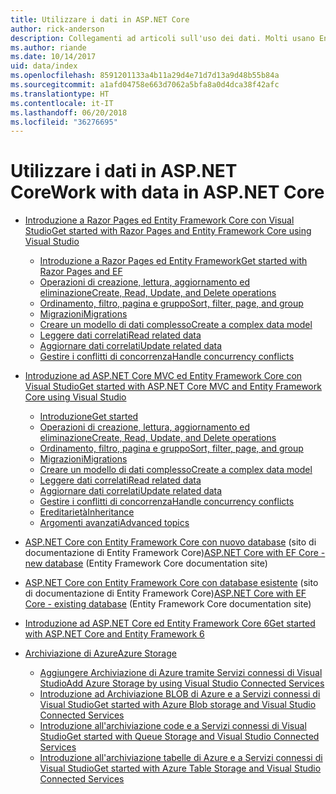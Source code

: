 ```yaml
---
title: Utilizzare i dati in ASP.NET Core
author: rick-anderson
description: Collegamenti ad articoli sull'uso dei dati. Molti usano Entity Framework Core.
ms.author: riande
ms.date: 10/14/2017
uid: data/index
ms.openlocfilehash: 8591201133a4b11a29d4e71d7d13a9d48b55b84a
ms.sourcegitcommit: a1afd04758e663d7062a5bfa8a0d4dca38f42afc
ms.translationtype: HT
ms.contentlocale: it-IT
ms.lasthandoff: 06/20/2018
ms.locfileid: "36276695"
---
```

# <a name="work-with-data-in-aspnet-core"></a><span data-ttu-id="9013d-104">Utilizzare i dati in ASP.NET Core</span><span class="sxs-lookup"><span data-stu-id="9013d-104">Work with data in ASP.NET Core</span></span>

* [<span data-ttu-id="9013d-105">Introduzione a Razor Pages ed Entity Framework Core con Visual Studio</span><span class="sxs-lookup"><span data-stu-id="9013d-105">Get started with Razor Pages and Entity Framework Core using Visual Studio</span></span>](xref:data/ef-rp/index)

   * [<span data-ttu-id="9013d-106">Introduzione a Razor Pages ed Entity Framework</span><span class="sxs-lookup"><span data-stu-id="9013d-106">Get started with Razor Pages and EF</span></span>](xref:data/ef-rp/intro)
   * [<span data-ttu-id="9013d-107">Operazioni di creazione, lettura, aggiornamento ed eliminazione</span><span class="sxs-lookup"><span data-stu-id="9013d-107">Create, Read, Update, and Delete operations</span></span>](xref:data/ef-rp/crud)
   * [<span data-ttu-id="9013d-108">Ordinamento, filtro, pagina e gruppo</span><span class="sxs-lookup"><span data-stu-id="9013d-108">Sort, filter, page, and group</span></span>](xref:data/ef-rp/sort-filter-page)
   * [<span data-ttu-id="9013d-109">Migrazioni</span><span class="sxs-lookup"><span data-stu-id="9013d-109">Migrations</span></span>](xref:data/ef-rp/migrations)
   * [<span data-ttu-id="9013d-110">Creare un modello di dati complesso</span><span class="sxs-lookup"><span data-stu-id="9013d-110">Create a complex data model</span></span>](xref:data/ef-rp/complex-data-model)
   * [<span data-ttu-id="9013d-111">Leggere dati correlati</span><span class="sxs-lookup"><span data-stu-id="9013d-111">Read related data</span></span>](xref:data/ef-rp/read-related-data)
   * [<span data-ttu-id="9013d-112">Aggiornare dati correlati</span><span class="sxs-lookup"><span data-stu-id="9013d-112">Update related data</span></span>](xref:data/ef-rp/update-related-data)
   * [<span data-ttu-id="9013d-113">Gestire i conflitti di concorrenza</span><span class="sxs-lookup"><span data-stu-id="9013d-113">Handle concurrency conflicts</span></span>](xref:data/ef-rp/concurrency)

*   [<span data-ttu-id="9013d-114">Introduzione ad ASP.NET Core MVC ed Entity Framework Core con Visual Studio</span><span class="sxs-lookup"><span data-stu-id="9013d-114">Get started with ASP.NET Core MVC and Entity Framework Core using Visual Studio</span></span>](ef-mvc/index.md)
    *   [<span data-ttu-id="9013d-115">Introduzione</span><span class="sxs-lookup"><span data-stu-id="9013d-115">Get started</span></span>](ef-mvc/intro.md)
    *   [<span data-ttu-id="9013d-116">Operazioni di creazione, lettura, aggiornamento ed eliminazione</span><span class="sxs-lookup"><span data-stu-id="9013d-116">Create, Read, Update, and Delete operations</span></span>](xref:data/ef-mvc/crud)
    *   [<span data-ttu-id="9013d-117">Ordinamento, filtro, pagina e gruppo</span><span class="sxs-lookup"><span data-stu-id="9013d-117">Sort, filter, page, and group</span></span>](xref:data/ef-mvc/sort-filter-page)
    *   [<span data-ttu-id="9013d-118">Migrazioni</span><span class="sxs-lookup"><span data-stu-id="9013d-118">Migrations</span></span>](xref:data/ef-mvc/migrations)
    *   [<span data-ttu-id="9013d-119">Creare un modello di dati complesso</span><span class="sxs-lookup"><span data-stu-id="9013d-119">Create a complex data model</span></span>](ef-mvc/complex-data-model.md)
    *   [<span data-ttu-id="9013d-120">Leggere dati correlati</span><span class="sxs-lookup"><span data-stu-id="9013d-120">Read related data</span></span>](ef-mvc/read-related-data.md)
    *   [<span data-ttu-id="9013d-121">Aggiornare dati correlati</span><span class="sxs-lookup"><span data-stu-id="9013d-121">Update related data</span></span>](ef-mvc/update-related-data.md)
    *   [<span data-ttu-id="9013d-122">Gestire i conflitti di concorrenza</span><span class="sxs-lookup"><span data-stu-id="9013d-122">Handle concurrency conflicts</span></span>](ef-mvc/concurrency.md)
    *   [<span data-ttu-id="9013d-123">Ereditarietà</span><span class="sxs-lookup"><span data-stu-id="9013d-123">Inheritance</span></span>](ef-mvc/inheritance.md)
    *   [<span data-ttu-id="9013d-124">Argomenti avanzati</span><span class="sxs-lookup"><span data-stu-id="9013d-124">Advanced topics</span></span>](ef-mvc/advanced.md)
* <span data-ttu-id="9013d-125">[ASP.NET Core con Entity Framework Core con nuovo database](https://docs.microsoft.com/ef/core/get-started/aspnetcore/new-db) (sito di documentazione di Entity Framework Core)</span><span class="sxs-lookup"><span data-stu-id="9013d-125">[ASP.NET Core with EF Core - new database](https://docs.microsoft.com/ef/core/get-started/aspnetcore/new-db) (Entity Framework Core documentation site)</span></span>
* <span data-ttu-id="9013d-126">[ASP.NET Core con Entity Framework Core con database esistente](https://docs.microsoft.com/ef/core/get-started/aspnetcore/existing-db) (sito di documentazione di Entity Framework Core)</span><span class="sxs-lookup"><span data-stu-id="9013d-126">[ASP.NET Core with EF Core - existing database](https://docs.microsoft.com/ef/core/get-started/aspnetcore/existing-db) (Entity Framework Core documentation site)</span></span>
*   [<span data-ttu-id="9013d-127">Introduzione ad ASP.NET Core ed Entity Framework Core 6</span><span class="sxs-lookup"><span data-stu-id="9013d-127">Get started with ASP.NET Core and Entity Framework 6</span></span>](entity-framework-6.md)
*   [<span data-ttu-id="9013d-128">Archiviazione di Azure</span><span class="sxs-lookup"><span data-stu-id="9013d-128">Azure Storage</span></span>](azure-storage/index.md)
    *   [<span data-ttu-id="9013d-129">Aggiungere Archiviazione di Azure tramite Servizi connessi di Visual Studio</span><span class="sxs-lookup"><span data-stu-id="9013d-129">Add Azure Storage by using Visual Studio Connected Services</span></span>](https://azure.microsoft.com/documentation/articles/vs-azure-tools-connected-services-storage/)
    *   [<span data-ttu-id="9013d-130">Introduzione ad Archiviazione BLOB di Azure e a Servizi connessi di Visual Studio</span><span class="sxs-lookup"><span data-stu-id="9013d-130">Get started with Azure Blob storage and Visual Studio Connected Services</span></span>](https://azure.microsoft.com/documentation/articles/vs-storage-aspnet5-getting-started-blobs/)
    *   [<span data-ttu-id="9013d-131">Introduzione all'archiviazione code e a Servizi connessi di Visual Studio</span><span class="sxs-lookup"><span data-stu-id="9013d-131">Get started with Queue Storage and Visual Studio Connected Services</span></span>](https://azure.microsoft.com/documentation/articles/vs-storage-aspnet5-getting-started-queues/)
    *   [<span data-ttu-id="9013d-132">Introduzione all'archiviazione tabelle di Azure e a Servizi connessi di Visual Studio</span><span class="sxs-lookup"><span data-stu-id="9013d-132">Get started with Azure Table Storage and Visual Studio Connected Services</span></span>](https://azure.microsoft.com/documentation/articles/vs-storage-aspnet5-getting-started-tables/)

